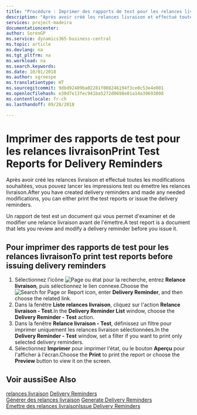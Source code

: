 ```yaml
---
title: "Procédure : Imprimer des rapports de test pour les relances livraison"
description: "Après avoir créé les relances livraison et effectué toutes les modifications souhaitées, vous pouvez lancer les impressions test ou émettre les relances livraison."
services: project-madeira
documentationcenter: 
author: SorenGP
ms.service: dynamics365-business-central
ms.topic: article
ms.devlang: na
ms.tgt_pltfrm: na
ms.workload: na
ms.search.keywords: 
ms.date: 10/01/2018
ms.author: sgroespe
ms.translationtype: HT
ms.sourcegitcommit: 9dbd92409ba02281f008246194f3ce0c53e4e001
ms.openlocfilehash: e30d7e13fec941ba5272d0698e01a14a39693808
ms.contentlocale: fr-ch
ms.lasthandoff: 09/28/2018

---
```

# <a name="print-test-reports-for-delivery-reminders"></a><span data-ttu-id="1284e-103">Imprimer des rapports de test pour les relances livraison</span><span class="sxs-lookup"><span data-stu-id="1284e-103">Print Test Reports for Delivery Reminders</span></span>
<span data-ttu-id="1284e-104">Après avoir créé les relances livraison et effectué toutes les modifications souhaitées, vous pouvez lancer les impressions test ou émettre les relances livraison.</span><span class="sxs-lookup"><span data-stu-id="1284e-104">After you have created delivery reminders and made any needed modifications, you can either print the test reports or issue the delivery reminders.</span></span>  

<span data-ttu-id="1284e-105">Un rapport de test est un document qui vous permet d'examiner et de modifier une relance livraison avant de l'émettre.</span><span class="sxs-lookup"><span data-stu-id="1284e-105">A test report is a document that lets you review and modify a delivery reminder before you issue it.</span></span>  

## <a name="to-print-test-reports-before-issuing-delivery-reminders"></a><span data-ttu-id="1284e-106">Pour imprimer des rapports de test pour les relances livraison</span><span class="sxs-lookup"><span data-stu-id="1284e-106">To print test reports before issuing delivery reminders</span></span>  

1.  <span data-ttu-id="1284e-107">Sélectionnez l'icône ![Page ou état pour la recherche](../../media/ui-search/search_small.png "Page ou état pour la recherche"), entrez **Relance livraison**, puis sélectionnez le lien connexe.</span><span class="sxs-lookup"><span data-stu-id="1284e-107">Choose the ![Search for Page or Report](../../media/ui-search/search_small.png "Search for Page or Report icon") icon, enter **Delivery Reminder**, and then choose the related link.</span></span>  
2.  <span data-ttu-id="1284e-108">Dans la fenêtre **Liste relances livraison**, cliquez sur l'action **Relance livraison - Test**.</span><span class="sxs-lookup"><span data-stu-id="1284e-108">In the **Delivery Reminder List** window, choose the **Delivery Reminder - Test** action.</span></span>  
3.  <span data-ttu-id="1284e-109">Dans la fenêtre **Relance livraison - Test**, définissez un filtre pour imprimer uniquement les relances livraison sélectionnées.</span><span class="sxs-lookup"><span data-stu-id="1284e-109">In the **Delivery Reminder - Test** window, set a filter if you want to print only selected delivery reminders.</span></span>  
4.  <span data-ttu-id="1284e-110">Sélectionnez **Imprimer** pour imprimer l'état, ou le bouton **Aperçu** pour l'afficher à l'écran.</span><span class="sxs-lookup"><span data-stu-id="1284e-110">Choose the **Print** to print the report or choose the **Preview** button to view it on the screen.</span></span>  

## <a name="see-also"></a><span data-ttu-id="1284e-111">Voir aussi</span><span class="sxs-lookup"><span data-stu-id="1284e-111">See Also</span></span>  
 <span data-ttu-id="1284e-112">[relances livraison](delivery-reminders.md) </span><span class="sxs-lookup"><span data-stu-id="1284e-112">[Delivery Reminders](delivery-reminders.md) </span></span>  
 <span data-ttu-id="1284e-113">[Générer des relances livraison](how-to-generate-delivery-reminders.md) </span><span class="sxs-lookup"><span data-stu-id="1284e-113">[Generate Delivery Reminders](how-to-generate-delivery-reminders.md) </span></span>  
 [<span data-ttu-id="1284e-114">Émettre des relances livraison</span><span class="sxs-lookup"><span data-stu-id="1284e-114">Issue Delivery Reminders</span></span>](how-to-issue-delivery-reminders.md)

